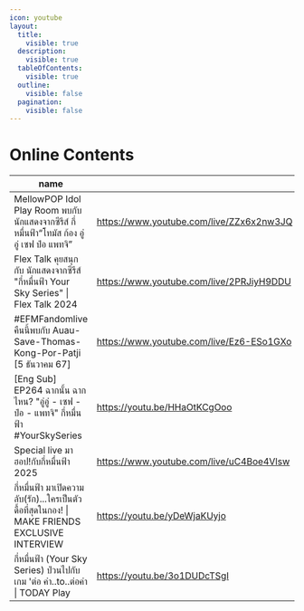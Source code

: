 ```yaml
---
icon: youtube
layout:
  title:
    visible: true
  description:
    visible: true
  tableOfContents:
    visible: true
  outline:
    visible: false
  pagination:
    visible: false
---
```


# Online Contents

<table data-column-title-hidden data-view="cards"><thead><tr><th>name</th><th data-hidden data-card-target data-type="content-ref"></th><th data-hidden data-type="files"></th></tr></thead><tbody><tr><td>MellowPOP Idol Play Room พบกับ นักแสดงจากซีรีส์ กี่หมื่นฟ้า“โทมัส ก้อง อู่อู๋ เซฟ ป๋อ แพทจิ”</td><td><a href="https://www.youtube.com/live/ZZx6x2nw3JQ">https://www.youtube.com/live/ZZx6x2nw3JQ</a></td><td></td></tr><tr><td>Flex Talk คุยสนุกกับ นักแสดงจากซีรีส์ "กี่หมื่นฟ้า Your Sky Series" | Flex Talk 2024</td><td><a href="https://www.youtube.com/live/2PRJiyH9DDU">https://www.youtube.com/live/2PRJiyH9DDU</a></td><td></td></tr><tr><td>#EFMFandomlive คืนนี้พบกับ Auau-Save-Thomas-Kong-Por-Patji [5 ธันวาคม 67]</td><td><a href="https://www.youtube.com/live/Ez6-ESo1GXo">https://www.youtube.com/live/Ez6-ESo1GXo</a></td><td></td></tr><tr><td>[Eng Sub] EP264 ฉากนั้น ฉากไหน? "อู่อู๋ - เซฟ - ป๋อ - แพทจิ" กี่หมื่นฟ้า #YourSkySeries</td><td><a href="https://youtu.be/HHaOtKCgOoo">https://youtu.be/HHaOtKCgOoo</a></td><td></td></tr><tr><td>Special live มาฮอป!กับกี่หมื่นฟ้า 2025</td><td><a href="https://www.youtube.com/live/uC4Boe4Vlsw">https://www.youtube.com/live/uC4Boe4Vlsw</a></td><td></td></tr><tr><td>กี่หมื่นฟ้า มาเปิดความลับ(รัก)...ใครเป็นตัวดื้อที่สุดในกอง! | MAKE FRIENDS EXCLUSIVE INTERVIEW</td><td><a href="https://youtu.be/yDeWjaKUyjo">https://youtu.be/yDeWjaKUyjo</a></td><td></td></tr><tr><td>กี่หมื่นฟ้า (Your Sky Series) ป่วนไปกับเกม 'ต่อ คำ..to..ต่อคำ | TODAY Play</td><td><a href="https://youtu.be/3o1DUDcTSgI">https://youtu.be/3o1DUDcTSgI</a></td><td></td></tr></tbody></table>
